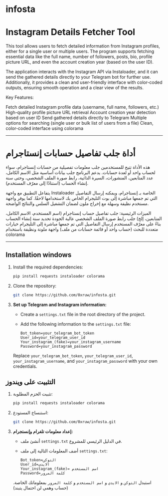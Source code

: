 # infosta

<h1> Instagram Details Fetcher Tool </h1>
<p>
This tool allows users to fetch detailed information from Instagram profiles, either for a single user or multiple users. The program supports fetching essential data like the full name, number of followers, posts, bio, profile picture URL, and even the account creation year (based on the user ID).

The application interacts with the Instagram API via Instaloader, and it can send the gathered details directly to your Telegram bot for further use. Additionally, it provides a clean and user-friendly interface with color-coded outputs, ensuring smooth operation and a clear view of the results.

Key Features:

Fetch detailed Instagram profile data (username, full name, followers, etc.)
High-quality profile picture URL retrieval
Account creation year detection based on user ID
Send gathered details directly to Telegram
Multiple options for searching (single user or bulk list of users from a file)
Clean, color-coded interface using colorama
</p>

-----------------------------------------------------------------------------------------------------------------------------------------------------------------------------------------------------------------------------------------------

<h1>أداة جلب تفاصيل حسابات إنستاجرام</h1>

<p>

هذه الأداة تتيح للمستخدمين جلب معلومات تفصيلية من حسابات إنستاجرام، سواء لحساب واحد أو لعدة حسابات. يدعم البرنامج جلب بيانات أساسية مثل الاسم الكامل، عدد المتابعين، المنشورات، السيرة الذاتية، رابط صورة الملف الشخصي، وحتى سنة إنشاء الحساب (استنادًا إلى معرّف المستخدم).

يتفاعل التطبيق مع واجهة Instaloader الخاصة بـ إنستاجرام، ويمكنه إرسال التفاصيل التي تم جمعها مباشرة إلى بوت التليجرام الخاص بك لاستخدامها لاحقًا. كما يوفر واجهة مستخدم نظيفة وسهلة مع إخراج ملون لضمان التشغيل السلس والنتائج الواضحة.

الميزات الرئيسية:
جلب تفاصيل حساب إنستاجرام (اسم المستخدم، الاسم الكامل، المتابعين، إلخ)
جلب رابط صورة الملف الشخصي عالية الجودة
تحديد سنة إنشاء الحساب بناءً على معرّف المستخدم
إرسال التفاصيل التي تم جمعها مباشرة إلى التليجرام
خيارات متعددة للبحث (حساب واحد أو قائمة حسابات من ملف)
واجهة ملونة ونظيفة باستخدام colorama
</p>


-----------------------------------------------------------------------------------------------------------------------------------------------------------------------------------------------------------------------------------------------

## Installation windows

1. Install the required dependencies:
   ```bash
   pip install requests instaloader colorama
   ```

2. Clone the repository:
   ```bash
   git clone https://github.com/0xruw/infosta.git
   ```

3. **Set up Telegram and Instagram information:**
   - Create a `settings.txt` file in the root directory of the project.
   - Add the following information to the `settings.txt` file:

     ```
     Bot_token=your_telegram_bot_token
     User_id=your_telegram_user_id
     Your_instagram_(fake)=your_instagram_username
     Password=your_instagram_password
     ```

   Replace `your_telegram_bot_token`, `your_telegram_user_id`, `your_instagram_username`, and `your_instagram_password` with your own credentials.
## التثبيت على ويندوز

1. تثبيت الحزم المطلوبة:
   ```bash
   pip install requests instaloader colorama
   ```

2. استنساخ المستودع:
   ```bash
   git clone https://github.com/0xruw/infosta.git
   ```

3. **إعداد معلومات تلغرام وإنستجرام:**
   - أنشئ ملف `settings.txt` في الدليل الرئيسي للمشروع.
   - أضف المعلومات التالية إلى ملف `settings.txt`:

     ```
     Bot_token=التوكن
     User_id=الايدي
     Your_instagram_(fake)= اسم المستخدم
     Password=كلمة المرور
     ```

   استبدل `التوكن` و `الايدي` و `اسم المستخدم` و `كلمة المرور` بمعلوماتك الخاصة. (حساب وهمي لن احتمال يتبند)

